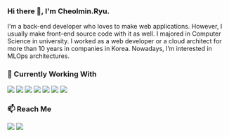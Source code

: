 ### Hi there 👋, I'm Cheolmin.Ryu.

I'm a back-end developer who loves to make web applications. However, I usually make front-end source code with it as well. I majored in Computer Science in university. I worked as a web developer or a cloud architect for more than 10 years in companies in Korea. Nowadays, I’m interested in MLOps architectures.

### 🔭 Currently Working With

![](https://img.shields.io/badge/Javascript-F7DF1E?style=flat-square&logo=Javascript&logoColor=black)
![](https://img.shields.io/badge/Typescript-3178C6?style=flat-square&logo=Typescript&logoColor=black)
![](https://img.shields.io/badge/React-61DAFB?style=flat-square&logo=React&logoColor=black)
![](https://img.shields.io/badge/NestJS-E0234E?style=flat-square&logo=NestJS&logoColor=black)
![](https://img.shields.io/badge/GoogleCloud-4285F4?style=flat-square&logo=GoogleCloud&logoColor=black)
![](https://img.shields.io/badge/GraphQL-E10098?style=flat-square&logo=GraphQL&logoColor=black)
![](https://img.shields.io/badge/Gunicorn-499848?style=flat-square&logo=Gunicorn&logoColor=black)

### 📫 Reach Me

[![](https://img.shields.io/badge/Gmail-EA4335?style=flat-square&logo=Gmail&logoColor=black)](mailto:bigclouds@gmail.com)
[![](https://img.shields.io/badge/LinkedIn-0A66C2?style=flat-square&logo=LinkedIn&logoColor=black)](https://www.linkedin.com/in/u7min)

<!--
**u7min/u7min** is a ✨ _special_ ✨ repository because its `README.md` (this file) appears on your GitHub profile.

Here are some ideas to get you started:

- 🔭 I’m currently working on ...
- 🌱 I’m currently learning ...
- 👯 I’m looking to collaborate on ...
- 🤔 I’m looking for help with ...
- 💬 Ask me about ...
- 📫 How to reach me: ...
- 😄 Pronouns: ...
- ⚡ Fun fact: ...
-->
